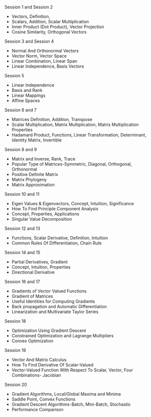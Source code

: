 Session 1 and Session 2
- Vectors, Definition,
- Scalars, Addition, Scalar Multiplication
- Inner Product (Dot Product), Vector Projection
- Cosine Similarity, Orthogonal Vectors

Session 3 and Session 4
- Normal And Orthonormal Vectors
- Vector Norm, Vector Space
- Linear Combination, Linear Span
- Linear Independence, Basis Vectors

Session 5
- Linear Independence
- Basis and Rank
- Linear Mappings
- Affine Spaces

Session 6 and 7
- Matrices Definition, Addition, Transpose
- Scalar Multiplication, Matrix Multiplication, Matrix Multiplication Properties
- Hadamard Product, Functions, Linear Transformation, Determinant, Identity Matrix, Invertible

Session 8 and 9
- Matrix and Inverse, Rank, Trace
- Popular Type of Matrices-Symmetric, Diagonal, Orthogonal, Orthonormal
- Positive Definite Matrix
- Matrix Phylogeny
- Matrix Approximation

Session 10 and 11
- Eigen Values & Eigenvectors, Concept, Intuition, Significance
- How To Find Principle Component Analysis
- Concept, Properties, Applications
- Singular Value Decomposition

Session 12 and 13
- Functions, Scalar Derivative, Definition, Intuition
- Common Rules Of Differentiation, Chain Rule

Session 14 and 15
- Partial Derivatives, Gradient
- Concept, Intuition, Properties
- Directional Derivative

Session 16 and 17
- Gradients of Vector Valued Functions
- Gradient of Matrices
- Useful Identities for Computing Gradients
- Back propagation and Automatic Differentiation
- Linearization and Multivariate Taylor Series

Session 18
- Optimization Using Gradient Descent
- Constrained Optimization and Lagrange Multipliers
- Convex Optimization

Session 19
- Vector And Matrix Calculus
- How To Find Derivative Of Scalar-Valued
- Vector-Valued Function With Respect To Scalar, Vector, Four Combinations- Jacobian

Session 20
- Gradient Algorithms, Local/Global Maxima and Minima
- Saddle Point, Convex Functions
- Gradient Descent Algorithms-Batch, Mini-Batch, Stochastic
- Performance Comparison